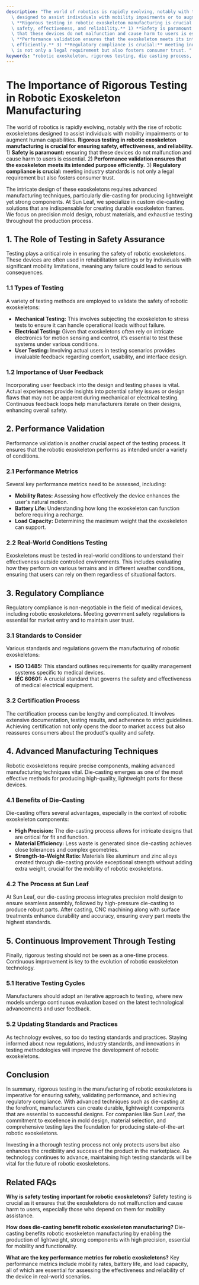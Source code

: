 ```yaml
---
description: "The world of robotics is rapidly evolving, notably with the rise of robotic exoskeletons\
  \ designed to assist individuals with mobility impairments or to augment human capabilities.\
  \ **Rigorous testing in robotic exoskeleton manufacturing is crucial for ensuring\
  \ safety, effectiveness, and reliability.** 1) **Safety is paramount:** ensuring\
  \ that these devices do not malfunction and cause harm to users is essential. 2)\
  \ **Performance validation ensures that the exoskeleton meets its intended purpose\
  \ efficiently.** 3) **Regulatory compliance is crucial:** meeting industry standards\
  \ is not only a legal requirement but also fosters consumer trust. "
keywords: "robotic exoskeleton, rigorous testing, die casting process, die-cast aluminum"
---
```

# The Importance of Rigorous Testing in Robotic Exoskeleton Manufacturing

The world of robotics is rapidly evolving, notably with the rise of robotic exoskeletons designed to assist individuals with mobility impairments or to augment human capabilities. **Rigorous testing in robotic exoskeleton manufacturing is crucial for ensuring safety, effectiveness, and reliability.** 1) **Safety is paramount:** ensuring that these devices do not malfunction and cause harm to users is essential. 2) **Performance validation ensures that the exoskeleton meets its intended purpose efficiently.** 3) **Regulatory compliance is crucial:** meeting industry standards is not only a legal requirement but also fosters consumer trust. 

The intricate design of these exoskeletons requires advanced manufacturing techniques, particularly die-casting for producing lightweight yet strong components. At Sun Leaf, we specialize in custom die-casting solutions that are indispensable for creating durable exoskeleton frames. We focus on precision mold design, robust materials, and exhaustive testing throughout the production process.

## **1. The Role of Testing in Safety Assurance**

Testing plays a critical role in ensuring the safety of robotic exoskeletons. These devices are often used in rehabilitation settings or by individuals with significant mobility limitations, meaning any failure could lead to serious consequences.

### **1.1 Types of Testing**

A variety of testing methods are employed to validate the safety of robotic exoskeletons:

- **Mechanical Testing:** This involves subjecting the exoskeleton to stress tests to ensure it can handle operational loads without failure.
- **Electrical Testing:** Given that exoskeletons often rely on intricate electronics for motion sensing and control, it’s essential to test these systems under various conditions.
- **User Testing:** Involving actual users in testing scenarios provides invaluable feedback regarding comfort, usability, and interface design.

### **1.2 Importance of User Feedback**

Incorporating user feedback into the design and testing phases is vital. Actual experiences provide insights into potential safety issues or design flaws that may not be apparent during mechanical or electrical testing. Continuous feedback loops help manufacturers iterate on their designs, enhancing overall safety.

## **2. Performance Validation**

Performance validation is another crucial aspect of the testing process. It ensures that the robotic exoskeleton performs as intended under a variety of conditions.

### **2.1 Performance Metrics**

Several key performance metrics need to be assessed, including:

- **Mobility Rates:** Assessing how effectively the device enhances the user's natural motion.
- **Battery Life:** Understanding how long the exoskeleton can function before requiring a recharge.
- **Load Capacity:** Determining the maximum weight that the exoskeleton can support.

### **2.2 Real-World Conditions Testing**

Exoskeletons must be tested in real-world conditions to understand their effectiveness outside controlled environments. This includes evaluating how they perform on various terrains and in different weather conditions, ensuring that users can rely on them regardless of situational factors.

## **3. Regulatory Compliance**

Regulatory compliance is non-negotiable in the field of medical devices, including robotic exoskeletons. Meeting government safety regulations is essential for market entry and to maintain user trust.

### **3.1 Standards to Consider**

Various standards and regulations govern the manufacturing of robotic exoskeletons:

- **ISO 13485:** This standard outlines requirements for quality management systems specific to medical devices.
- **IEC 60601:** A crucial standard that governs the safety and effectiveness of medical electrical equipment.

### **3.2 Certification Process**

The certification process can be lengthy and complicated. It involves extensive documentation, testing results, and adherence to strict guidelines. Achieving certification not only opens the door to market access but also reassures consumers about the product's quality and safety.

## **4. Advanced Manufacturing Techniques**

Robotic exoskeletons require precise components, making advanced manufacturing techniques vital. Die-casting emerges as one of the most effective methods for producing high-quality, lightweight parts for these devices.

### **4.1 Benefits of Die-Casting**

Die-casting offers several advantages, especially in the context of robotic exoskeleton components:

- **High Precision:** The die-casting process allows for intricate designs that are critical for fit and function.
- **Material Efficiency:** Less waste is generated since die-casting achieves close tolerances and complex geometries.
- **Strength-to-Weight Ratio:** Materials like aluminum and zinc alloys created through die-casting provide exceptional strength without adding extra weight, crucial for the mobility of robotic exoskeletons.

### **4.2 The Process at Sun Leaf**

At Sun Leaf, our die-casting process integrates precision mold design to ensure seamless assembly, followed by high-pressure die-casting to produce robust parts. After casting, CNC machining along with surface treatments enhance durability and accuracy, ensuring every part meets the highest standards.

## **5. Continuous Improvement Through Testing**

Finally, rigorous testing should not be seen as a one-time process. Continuous improvement is key to the evolution of robotic exoskeleton technology.

### **5.1 Iterative Testing Cycles**

Manufacturers should adopt an iterative approach to testing, where new models undergo continuous evaluation based on the latest technological advancements and user feedback.

### **5.2 Updating Standards and Practices**

As technology evolves, so too do testing standards and practices. Staying informed about new regulations, industry standards, and innovations in testing methodologies will improve the development of robotic exoskeletons.

## Conclusion

In summary, rigorous testing in the manufacturing of robotic exoskeletons is imperative for ensuring safety, validating performance, and achieving regulatory compliance. With advanced techniques such as die-casting at the forefront, manufacturers can create durable, lightweight components that are essential to successful designs. For companies like Sun Leaf, the commitment to excellence in mold design, material selection, and comprehensive testing lays the foundation for producing state-of-the-art robotic exoskeletons.

Investing in a thorough testing process not only protects users but also enhances the credibility and success of the product in the marketplace. As technology continues to advance, maintaining high testing standards will be vital for the future of robotic exoskeletons.

## Related FAQs

**Why is safety testing important for robotic exoskeletons?**
Safety testing is crucial as it ensures that the exoskeletons do not malfunction and cause harm to users, especially those who depend on them for mobility assistance.

**How does die-casting benefit robotic exoskeleton manufacturing?**
Die-casting benefits robotic exoskeleton manufacturing by enabling the production of lightweight, strong components with high precision, essential for mobility and functionality.

**What are the key performance metrics for robotic exoskeletons?**
Key performance metrics include mobility rates, battery life, and load capacity, all of which are essential for assessing the effectiveness and reliability of the device in real-world scenarios.
